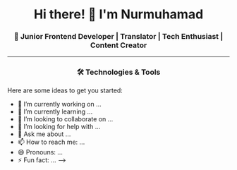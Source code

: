 <h1 align="center">Hi there! 👋 I'm Nurmuhamad</h1>

<h3 align="center">🚀 Junior Frontend Developer | Translator | Tech Enthusiast | Content Creator</h3>

 <hr />

<h3 align="center">🛠️ Technologies & Tools</h3>

Here are some ideas to get you started:
      
- 🔭  I’m currently working on ...
- 🌱 I’m currently learning ...
- 👯 I’m looking to collaborate on ...
- 🤔 I’m looking for help with ...
- 💬 Ask me about ...
- 📫 How to reach me: ...
- 😄 Pronouns: ...
- ⚡ Fun fact: ...
-->
